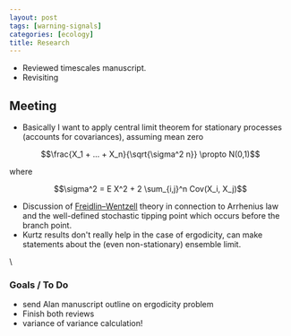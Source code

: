 ```yaml
---
layout: post
tags: [warning-signals]
categories: [ecology]
title: Research
---
```







 








-   Reviewed timescales manuscript.
-   Revisiting




 





Meeting
-------

-   Basically I want to apply central limit theorem for stationary
    processes (accounts for covariances), assuming mean zero

$$\frac{X_1 + ... + X_n}{\sqrt{\sigma^2 n}} \propto N(0,1)$$

where

$$\sigma^2 = E X^2 + 2 \sum_{i,j}^n Cov(X_i, X_j)$$

-   Discussion of
    [Freidlin–Wentzell](http://en.wikipedia.org/wiki/Freidlin%E2%80%93Wentzell_theorem "http://en.wikipedia.org/wiki/Freidlin%E2%80%93Wentzell_theorem")
    theory in connection to Arrhenius law and the well-defined
    stochastic tipping point which occurs before the branch point.
-   Kurtz results don't really help in the case of ergodicity, can make
    statements about the (even non-stationary) ensemble limit.

\

### Goals / To Do

-   send Alan manuscript outline on ergodicity problem
-   Finish both reviews
-   variance of variance calculation!
